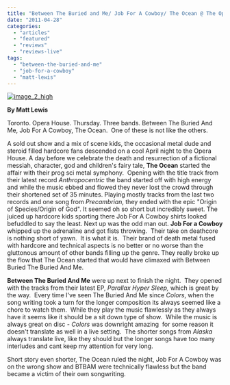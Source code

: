 ```yaml
---
title: "Between The Buried and Me/ Job For A Cowboy/ The Ocean @ The Opera House, Toronto ON, April 21, 2011"
date: "2011-04-28"
categories: 
  - "articles"
  - "featured"
  - "reviews"
  - "reviews-live"
tags: 
  - "between-the-buried-and-me"
  - "job-for-a-cowboy"
  - "matt-lewis"
---
```


[![](http://www.hellbound.ca/wp-content/uploads/2011/04/image_2_high.jpg "image_2_high")](http://www.hellbound.ca/wp-content/uploads/2011/04/image_2_high.jpg)

**By Matt Lewis**

Toronto. Opera House. Thursday. Three bands. Between The Buried And Me, Job For A Cowboy, The Ocean.  One of these is not like the others.

A sold out show and a mix of scene kids, the occasional metal dude and steroid filled hardcore fans descended on a cool April night to the Opera House. A day before we celebrate the death and resurrection of a fictional messiah, character, god and children's fairy tale, **The Ocean** started the affair with their prog sci metal symphony.  Opening with the title track from their latest record _Anthropocentric_ the band started off with high energy and while the music ebbed and flowed they never lost the crowd through their shortened set of 35 minutes. Playing mostly tracks from the last two records and one song from _Precambrian_, they ended with the epic "Origin of Species/Origin of God". It seemed oh so short but incredibly sweet. The juiced up hardcore kids sporting there Job For A Cowboy shirts looked befuddled to say the least. Next up was the odd man out. **Job For a Cowboy** whipped up the adrenaline and got fists throwing.  Their take on deathcore is nothing short of yawn.  It is what it is.  Their brand of death metal fused with hardcore and technical aspects is no better or no worse than the gluttonous amount of other bands filling up the genre. They really broke up the flow that The Ocean started that would have climaxed with Between Buried The Buried And Me.

**Between The Buried And Me** were up next to finish the night.  They opened with the tracks from their latest EP, _Parallax Hyper Sleep,_ which is great by the way.  Every time I've seen The Buried And Me since _Colors_, when the song writing took a turn for the longer composition its always seemed like a chore to watch them.  While they play the music flawlessly as they always have it seems like it should be a sit down type of show.  While the music is always great on disc - _Colors_ was downright amazing  for some reason it doesn't translate as well in a live setting.  The shorter songs from _Alaska_ always translate live, like they should but the longer songs have too many interludes and cant keep my attention for very long.

Short story even shorter, The Ocean ruled the night, Job For A Cowboy was on the wrong show and BTBAM were technically flawless but the band became a victim of their own songwriting.
